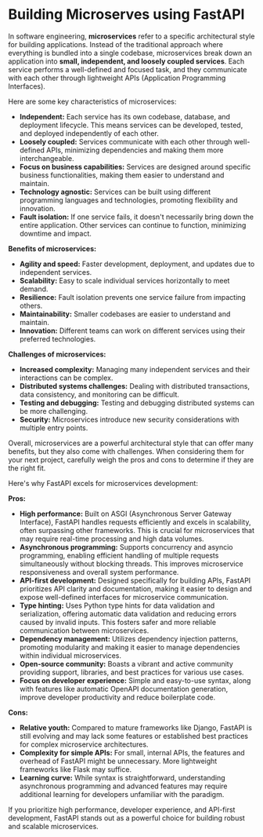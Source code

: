 # Building Microserves using FastAPI

In software engineering, **microservices** refer to a specific architectural style for building applications. Instead of the traditional approach where everything is bundled into a single codebase, microservices break down an application into **small, independent, and loosely coupled services**. Each service performs a well-defined and focused task, and they communicate with each other through lightweight APIs (Application Programming Interfaces).

Here are some key characteristics of microservices:

* **Independent:** Each service has its own codebase, database, and deployment lifecycle. This means services can be developed, tested, and deployed independently of each other.
* **Loosely coupled:** Services communicate with each other through well-defined APIs, minimizing dependencies and making them more interchangeable.
* **Focus on business capabilities:** Services are designed around specific business functionalities, making them easier to understand and maintain.
* **Technology agnostic:** Services can be built using different programming languages and technologies, promoting flexibility and innovation.
* **Fault isolation:** If one service fails, it doesn't necessarily bring down the entire application. Other services can continue to function, minimizing downtime and impact.

**Benefits of microservices:**

* **Agility and speed:** Faster development, deployment, and updates due to independent services.
* **Scalability:** Easy to scale individual services horizontally to meet demand.
* **Resilience:** Fault isolation prevents one service failure from impacting others.
* **Maintainability:** Smaller codebases are easier to understand and maintain.
* **Innovation:** Different teams can work on different services using their preferred technologies.

**Challenges of microservices:**

* **Increased complexity:** Managing many independent services and their interactions can be complex.
* **Distributed systems challenges:** Dealing with distributed transactions, data consistency, and monitoring can be difficult.
* **Testing and debugging:** Testing and debugging distributed systems can be more challenging.
* **Security:** Microservices introduce new security considerations with multiple entry points.

Overall, microservices are a powerful architectural style that can offer many benefits, but they also come with challenges. When considering them for your next project, carefully weigh the pros and cons to determine if they are the right fit.

Here's why FastAPI excels for microservices development:

**Pros:**

* **High performance:** Built on ASGI (Asynchronous Server Gateway Interface), FastAPI handles requests efficiently and excels in scalability, often surpassing other frameworks. This is crucial for microservices that may require real-time processing and high data volumes.
* **Asynchronous programming:** Supports concurrency and asyncio programming, enabling efficient handling of multiple requests simultaneously without blocking threads. This improves microservice responsiveness and overall system performance.
* **API-first development:** Designed specifically for building APIs, FastAPI prioritizes API clarity and documentation, making it easier to design and expose well-defined interfaces for microservice communication.
* **Type hinting:** Uses Python type hints for data validation and serialization, offering automatic data validation and reducing errors caused by invalid inputs. This fosters safer and more reliable communication between microservices.
* **Dependency management:** Utilizes dependency injection patterns, promoting modularity and making it easier to manage dependencies within individual microservices.
* **Open-source community:** Boasts a vibrant and active community providing support, libraries, and best practices for various use cases.
* **Focus on developer experience:** Simple and easy-to-use syntax, along with features like automatic OpenAPI documentation generation, improve developer productivity and reduce boilerplate code.

**Cons:**

* **Relative youth:** Compared to mature frameworks like Django, FastAPI is still evolving and may lack some features or established best practices for complex microservice architectures.
* **Complexity for simple APIs:** For small, internal APIs, the features and overhead of FastAPI might be unnecessary. More lightweight frameworks like Flask may suffice.
* **Learning curve:** While syntax is straightforward, understanding asynchronous programming and advanced features may require additional learning for developers unfamiliar with the paradigm.

If you prioritize high performance, developer experience, and API-first development, FastAPI stands out as a powerful choice for building robust and scalable microservices. 



